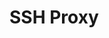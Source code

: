 [title]: # (RDP Proxy Configuration)
[tags]: # (RDP Proxy,Networking)
[priority]: #
[display]: # (TOC)

# SSH Proxy